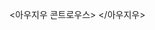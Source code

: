 
<아우지우 콘트로우스>
<source src="https://bafybeicmnl56kuochctocvxqo6tdwdn2oidldahrldq7z3rtuthezwgvda.ipfs.dweb.link/?filename=2%2520-%252001%2520-%2520The%2520First%2520Law%2520of%2520Cultivation.m4b" type="audio/mpeg">
</아우지우>
